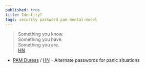```yaml
---
published: true
title: Identity?
tags: security password pam mental-model
---
```

> Something you know.   
> Something you have.  
> Something you are.  
> [HN](https://news.ycombinator.com/item?id=28720644)

- [	PAM Duress](https://github.com/nuvious/pam-duress) / [HN](https://news.ycombinator.com/item?id=28267975) – Alternate passwords for panic situations